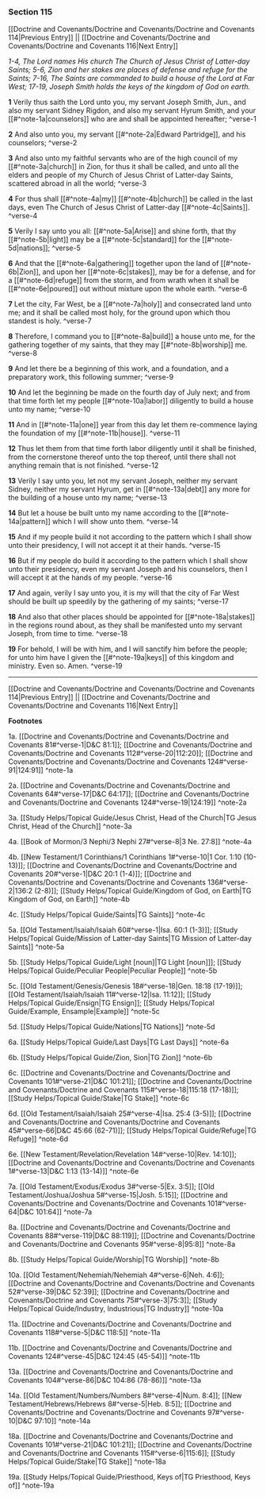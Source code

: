 ### Section 115

[[Doctrine and Covenants/Doctrine and Covenants/Doctrine and Covenants 114|Previous Entry]]  ||  [[Doctrine and Covenants/Doctrine and Covenants/Doctrine and Covenants 116|Next Entry]]

*1-4, The Lord names His church The Church of Jesus Christ of Latter-day Saints; 5-6, Zion and her stakes are places of defense and refuge for the Saints; 7-16, The Saints are commanded to build a house of the Lord at Far West; 17-19, Joseph Smith holds the keys of the kingdom of God on earth.*

**1**  Verily thus saith the Lord unto you, my servant Joseph Smith, Jun., and also my servant Sidney Rigdon, and also my servant Hyrum Smith, and your [[#^note-1a|counselors]] who are and shall be appointed hereafter; ^verse-1

**2**  And also unto you, my servant [[#^note-2a|Edward Partridge]], and his counselors; ^verse-2

**3**  And also unto my faithful servants who are of the high council of my [[#^note-3a|church]] in Zion, for thus it shall be called, and unto all the elders and people of my Church of Jesus Christ of Latter-day Saints, scattered abroad in all the world; ^verse-3

**4**  For thus shall [[#^note-4a|my]] [[#^note-4b|church]] be called in the last days, even The Church of Jesus Christ of Latter-day [[#^note-4c|Saints]]. ^verse-4

**5**  Verily I say unto you all: [[#^note-5a|Arise]] and shine forth, that thy [[#^note-5b|light]] may be a [[#^note-5c|standard]] for the [[#^note-5d|nations]]; ^verse-5

**6**  And that the [[#^note-6a|gathering]] together upon the land of [[#^note-6b|Zion]], and upon her [[#^note-6c|stakes]], may be for a defense, and for a [[#^note-6d|refuge]] from the storm, and from wrath when it shall be [[#^note-6e|poured]] out without mixture upon the whole earth. ^verse-6

**7**  Let the city, Far West, be a [[#^note-7a|holy]] and consecrated land unto me; and it shall be called most holy, for the ground upon which thou standest is holy. ^verse-7

**8**  Therefore, I command you to [[#^note-8a|build]] a house unto me, for the gathering together of my saints, that they may [[#^note-8b|worship]] me. ^verse-8

**9**  And let there be a beginning of this work, and a foundation, and a preparatory work, this following summer; ^verse-9

**10**  And let the beginning be made on the fourth day of July next; and from that time forth let my people [[#^note-10a|labor]] diligently to build a house unto my name; ^verse-10

**11**  And in [[#^note-11a|one]] year from this day let them re-commence laying the foundation of my [[#^note-11b|house]]. ^verse-11

**12**  Thus let them from that time forth labor diligently until it shall be finished, from the cornerstone thereof unto the top thereof, until there shall not anything remain that is not finished. ^verse-12

**13**  Verily I say unto you, let not my servant Joseph, neither my servant Sidney, neither my servant Hyrum, get in [[#^note-13a|debt]] any more for the building of a house unto my name; ^verse-13

**14**  But let a house be built unto my name according to the [[#^note-14a|pattern]] which I will show unto them. ^verse-14

**15**  And if my people build it not according to the pattern which I shall show unto their presidency, I will not accept it at their hands. ^verse-15

**16**  But if my people do build it according to the pattern which I shall show unto their presidency, even my servant Joseph and his counselors, then I will accept it at the hands of my people. ^verse-16

**17**  And again, verily I say unto you, it is my will that the city of Far West should be built up speedily by the gathering of my saints; ^verse-17

**18**  And also that other places should be appointed for [[#^note-18a|stakes]] in the regions round about, as they shall be manifested unto my servant Joseph, from time to time. ^verse-18

**19**  For behold, I will be with him, and I will sanctify him before the people; for unto him have I given the [[#^note-19a|keys]] of this kingdom and ministry. Even so. Amen. ^verse-19


---
[[Doctrine and Covenants/Doctrine and Covenants/Doctrine and Covenants 114|Previous Entry]]  ||  [[Doctrine and Covenants/Doctrine and Covenants/Doctrine and Covenants 116|Next Entry]]


**Footnotes**


1a. [[Doctrine and Covenants/Doctrine and Covenants/Doctrine and Covenants 81#^verse-1|D&C 81:1]]; [[Doctrine and Covenants/Doctrine and Covenants/Doctrine and Covenants 112#^verse-20|112:20]]; [[Doctrine and Covenants/Doctrine and Covenants/Doctrine and Covenants 124#^verse-91|124:91]] ^note-1a

2a. [[Doctrine and Covenants/Doctrine and Covenants/Doctrine and Covenants 64#^verse-17|D&C 64:17]]; [[Doctrine and Covenants/Doctrine and Covenants/Doctrine and Covenants 124#^verse-19|124:19]] ^note-2a

3a. [[Study Helps/Topical Guide/Jesus Christ, Head of the Church|TG Jesus Christ, Head of the Church]] ^note-3a

4a. [[Book of Mormon/3 Nephi/3 Nephi 27#^verse-8|3 Ne. 27:8]] ^note-4a

4b. [[New Testament/1 Corinthians/1 Corinthians 1#^verse-10|1 Cor. 1:10 (10-13)]]; [[Doctrine and Covenants/Doctrine and Covenants/Doctrine and Covenants 20#^verse-1|D&C 20:1 (1-4)]]; [[Doctrine and Covenants/Doctrine and Covenants/Doctrine and Covenants 136#^verse-2|136:2 (2-8)]]; [[Study Helps/Topical Guide/Kingdom of God, on Earth|TG Kingdom of God, on Earth]] ^note-4b

4c. [[Study Helps/Topical Guide/Saints|TG Saints]] ^note-4c

5a. [[Old Testament/Isaiah/Isaiah 60#^verse-1|Isa. 60:1 (1-3)]]; [[Study Helps/Topical Guide/Mission of Latter-day Saints|TG Mission of Latter-day Saints]] ^note-5a

5b. [[Study Helps/Topical Guide/Light [noun]|TG Light [noun]]]; [[Study Helps/Topical Guide/Peculiar People|Peculiar People]] ^note-5b

5c. [[Old Testament/Genesis/Genesis 18#^verse-18|Gen. 18:18 (17-19)]]; [[Old Testament/Isaiah/Isaiah 11#^verse-12|Isa. 11:12]]; [[Study Helps/Topical Guide/Ensign|TG Ensign]]; [[Study Helps/Topical Guide/Example, Ensample|Example]] ^note-5c

5d. [[Study Helps/Topical Guide/Nations|TG Nations]] ^note-5d

6a. [[Study Helps/Topical Guide/Last Days|TG Last Days]] ^note-6a

6b. [[Study Helps/Topical Guide/Zion, Sion|TG Zion]] ^note-6b

6c. [[Doctrine and Covenants/Doctrine and Covenants/Doctrine and Covenants 101#^verse-21|D&C 101:21]]; [[Doctrine and Covenants/Doctrine and Covenants/Doctrine and Covenants 115#^verse-18|115:18 (17-18)]]; [[Study Helps/Topical Guide/Stake|TG Stake]] ^note-6c

6d. [[Old Testament/Isaiah/Isaiah 25#^verse-4|Isa. 25:4 (3-5)]]; [[Doctrine and Covenants/Doctrine and Covenants/Doctrine and Covenants 45#^verse-66|D&C 45:66 (62-71)]]; [[Study Helps/Topical Guide/Refuge|TG Refuge]] ^note-6d

6e. [[New Testament/Revelation/Revelation 14#^verse-10|Rev. 14:10]]; [[Doctrine and Covenants/Doctrine and Covenants/Doctrine and Covenants 1#^verse-13|D&C 1:13 (13-14)]] ^note-6e

7a. [[Old Testament/Exodus/Exodus 3#^verse-5|Ex. 3:5]]; [[Old Testament/Joshua/Joshua 5#^verse-15|Josh. 5:15]]; [[Doctrine and Covenants/Doctrine and Covenants/Doctrine and Covenants 101#^verse-64|D&C 101:64]] ^note-7a

8a. [[Doctrine and Covenants/Doctrine and Covenants/Doctrine and Covenants 88#^verse-119|D&C 88:119]]; [[Doctrine and Covenants/Doctrine and Covenants/Doctrine and Covenants 95#^verse-8|95:8]] ^note-8a

8b. [[Study Helps/Topical Guide/Worship|TG Worship]] ^note-8b

10a. [[Old Testament/Nehemiah/Nehemiah 4#^verse-6|Neh. 4:6]]; [[Doctrine and Covenants/Doctrine and Covenants/Doctrine and Covenants 52#^verse-39|D&C 52:39]]; [[Doctrine and Covenants/Doctrine and Covenants/Doctrine and Covenants 75#^verse-3|75:3]]; [[Study Helps/Topical Guide/Industry, Industrious|TG Industry]] ^note-10a

11a. [[Doctrine and Covenants/Doctrine and Covenants/Doctrine and Covenants 118#^verse-5|D&C 118:5]] ^note-11a

11b. [[Doctrine and Covenants/Doctrine and Covenants/Doctrine and Covenants 124#^verse-45|D&C 124:45 (45-54)]] ^note-11b

13a. [[Doctrine and Covenants/Doctrine and Covenants/Doctrine and Covenants 104#^verse-86|D&C 104:86 (78-86)]] ^note-13a

14a. [[Old Testament/Numbers/Numbers 8#^verse-4|Num. 8:4]]; [[New Testament/Hebrews/Hebrews 8#^verse-5|Heb. 8:5]]; [[Doctrine and Covenants/Doctrine and Covenants/Doctrine and Covenants 97#^verse-10|D&C 97:10]] ^note-14a

18a. [[Doctrine and Covenants/Doctrine and Covenants/Doctrine and Covenants 101#^verse-21|D&C 101:21]]; [[Doctrine and Covenants/Doctrine and Covenants/Doctrine and Covenants 115#^verse-6|115:6]]; [[Study Helps/Topical Guide/Stake|TG Stake]] ^note-18a

19a. [[Study Helps/Topical Guide/Priesthood, Keys of|TG Priesthood, Keys of]] ^note-19a